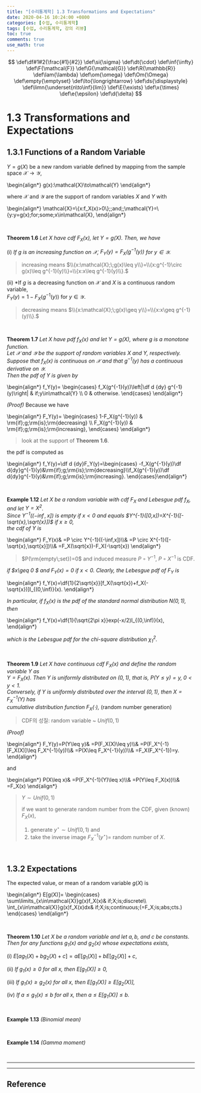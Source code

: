 ```yaml
---
title: "[수리통계학] 1.3 Transformations and Expectations"
date: 2020-04-16 10:24:00 +0800
categories: [수업, 수리통계학]
tags: [수업, 수리통계학, 강의 리뷰]
toc: true
comments: true
use_math: true  	
---
```


$$
\def\df#1#2{\frac{#1}{#2}}
\def\si{\sigma}
\def\dt{\cdot}
\def\inf{\infty}
\def\F{\mathcal{F}}
\def\G{\mathcal{G}}
\def\R{\mathbb{R}}
\def\lam{\lambda}
\def\om{\omega}
\def\Om{\Omega}
\def\empty{\emptyset}
\def\lto{\longrightarrow}
\def\ds{\displaystyle}
\def\limn{\underset{n\to\inf}{lim}}
\def\E{\exists}
\def\x{\times}
\def\e{\epsilon}
\def\d{\delta}
$$

# **1.3 Transformations and Expectations**

## **1.3.1 Functions of a Random Variable**

$Y=g(X)$ be a new random variable defined by mapping from the sample space $\mathcal{X}\to\mathcal{Y}$,

\begin{align\*}
g(x):\mathcal{X}\to\mathcal{Y}
\end{align\*}

where $\mathcal{X}$ and $\mathcal{Y}$ are the support of random variables $X$ and $Y$ with

\begin{align\*}
\mathcal{X}=\\{x:f_X(x)>0\\}\;\;and\;\;\mathcal{Y}=\\{y:y=g(x)\;for\;some\;x\in\mathcal{X},
\end{align\*}

<br>

**Theorem 1.6** *Let $X$ have cdf $F_X(x)$, let $Y=g(X).$ Then, we have*

(i) *If $g$ is an increasing function on $\mathcal{X},$ $F_Y(y)=F_X(g^{-1}(y))$ for $y\in\mathcal{Y}$.* 

> increasing means $\\{x:\mathcal{X};\;g(x)\leq y\\}=\\{x:g^{-1}\circ g(x)\leq g^{-1}(y)\\}=\\{x:x\leq g^{-1}(y)\\}.$

(ii) *If $g$ is a decreasing function on $\mathcal{X}$ and $X$ is a continuous random variable,  
$F_Y(y)=1-F_X(g^{-1}(y))$ for $y\in\mathcal{Y}$. 

> decreasing means $\\{x:\mathcal{X};\;g(x)\geq y\\}=\\{x:x\geq g^{-1}(y)\\}.$

<br>

**Theorem 1.7** *Let $X$ have pdf $f_X(x)$ and let $Y=g(X)$, where $g$ is a monotone function.  
Let $\mathcal{X}$ and $\mathcal{Y}$ be the support of random variables $X$ and $Y$, respectively.  
Suppose that $f_X(x)$ is continuous on $\mathcal{X}$ and that $g^{-1}(y)$ has a continuous derivative on $\mathcal{Y}$.  
Then the pdf of $Y$ is given by*

\begin{align\*}
f_Y(y)=
\begin{cases}
f_X(g^{-1}(y))\left\|\df d {dy} g^{-1}(y)\right\| & if\;y\in\mathcal{Y} \\\\ 0 & otherwise.
\end{cases}​
\end{align\*} 

*(Proof)* Because we have

\begin{align\*}
F_Y(y)=
\begin{cases}
1-F_X(g^{-1}(y)) & \rm{if}\;g\;\rm{is}\;\rm{decreasing} \\\\ F_X(g^{-1}(y)) & \rm{if}\;g\;\rm{is}\;\rm{increasing},
\end{cases}​
\end{align\*}

> look at the support of **Theorem 1.6**.

the pdf is computed as

\begin{align\*}
f_Y(y)=\df d {dy}F_Y(y)=\begin{cases}
-f_X(g^{-1}(y))\df d{dy}g^{-1}(y)&\rm{if}\;g\;\rm{is}\;\rm{decreasing}\\\\f_X(g^{-1}(y))\df d{dy}g^{-1}(y)&\rm{if}\;g\;\rm{is}\;\rm{increasing}.
\end{cases}​
\end{align\*}

<br>

**Example 1.12** *Let $X$ be a random variable with cdf $F_X$ and Lebesgue pdf $f_X$, and let $Y=X^2$.  
Since $Y^{-1}((-\inf,x])$ is empty if $x<0$ and equals $Y^{-1}([0,x])=X^{-1}([-\sqrt{x},\sqrt{x}])$ if $x\geq 0,$  
the cdf of $Y$ is*

\begin{align\*} 
F_Y(x)&
=P \circ Y^{-1}((-\inf,x])\\\\&
=P \circ X^{-1}([-\sqrt{x},\sqrt{x}])\\\\&
=F_X(\sqrt{x})-F_X(-\sqrt{x})
\end{align\*}

> $P(\rm{empty\;set})=0$ and
> induced measure $P\circ Y^{-1}$, $P\circ X^{-1}$ is CDF.

*if $x\geq 0 $ and $F_Y(x)=0$ if $x<0.$ Clearly, the Lebesgue pdf of $F_Y$ is*

\begin{align\*}
f_Y(x)=\df{1}{2\sqrt{x}}[f_X(\sqrt{x})+f_X(-\sqrt{x})]I_{(0,\inf)}(x).
\end{align\*}

*In particular, if $f_X(x)$ is the pdf of the standard normal distribution $N(0,1)$, then*

\begin{align\*}
f_Y(x)=\df{1}{\sqrt{2\pi x}}exp(-x/2)I_{(0,\inf)}(x),
\end{align\*}

*which is the Lebesgue pdf for the chi-square distribution $\chi^2_1.$*

<br>

**Theorem 1.9** *Let $X$ have continuous cdf $F_X(x)$ and define the random variable $Y$ as  
$Y=F_X(x)$. Then $Y$ is uniformly distributed on $(0,1)$, that is, $P(Y\leq y)=y,\;0<y<1.$  
Conversely, if $Y$ is uniformly distributed over the interval $(0,1),$ then $X=F_X^{-1}(Y)$ has  
cumulative distribution function $F_X(\cdot),$* (random number generation)

> CDF의 성질: random variable ~ $Unif(0,1)$

*(Proof)*

\begin{align\*}
F_Y(y)=P(Y\leq y)&
=P(F_X(X)\leq y)\\\\&
=P(F_X^{-1}[F_X(X)]\leq F_X^{-1}(y))\\\\&
=P(X\leq F_X^{-1}(y))\\\\&
=F_X(F_X^{-1})=y.
\end{align\*}  

and

\begin{align\*}
P(X\leq x)&
=P(F_X^{-1}(Y)\leq x)\\\\&
=P(Y\leq F_X(x))\\\\&
=F_X(x)
\end{align\*}

> $Y\sim Unif(0,1)$ 
>
> if we want to generate random number from the CDF, given (known) $F_X(x)$,   
> 1) generate $y^\star\sim Unif(0,1)$ and  
> 2) take the inverse image $F_X^{-1}(y^\star)=$ random number of $X$. 

<br>

## **1.3.2 Expectations**

The expected value, or mean of a random variable $g(X)$ is 

\begin{align\*}
E[g(X)]=
\begin{cases}
\sum\limits_{x\in\mathcal{X}}g(x)f_X(x)&
if\;X\;is\;discrete\\\\
\int_{x\in\mathcal{X}}g(x)f_X(x)dx&
if\;X\;is\;continuous\;(=F_X\;is\;abs\;cts.)
\end{cases}​
\end{align\*} 

<br>

**Theorem 1.10** *Let $X$ be a random variable and let $a,b,$ and $c$ be constants.  
Then for any functions $g_1(x)$ and $g_2(x)$ whose expectations exists,*

(i) $E[ag_1(X)+bg_2(X)+c]=aE[g_1(X)]+bE[g_2(X)]+c$,

(ii) *If $g_1(x)\geq0$ for all $x$, then $E[g_1(X)]\geq 0$,*

(iii) *If $g_1(x)\geq g_2(x)$ for all $x$, then $E[g_1(X)]\geq E[g_2(X)],$*

(iv) *If $a\leq g_1(x) \leq b$ for all $x$, then $a\leq E[g_1(X)]\leq b.$*

<br>

**Example 1.13** *(Binomial mean)*

<br>

**Example 1.14** *(Gamma moment)*

<br>

***



***

## **Reference**







